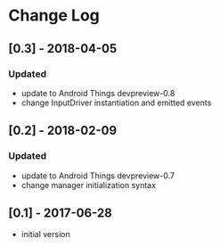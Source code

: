 # Change Log
## [0.3] - 2018-04-05
### Updated
- update to Android Things devpreview-0.8
- change InputDriver instantiation and emitted events

## [0.2] - 2018-02-09
### Updated
- update to Android Things devpreview-0.7
- change manager initialization syntax

## [0.1] - 2017-06-28
- initial version
